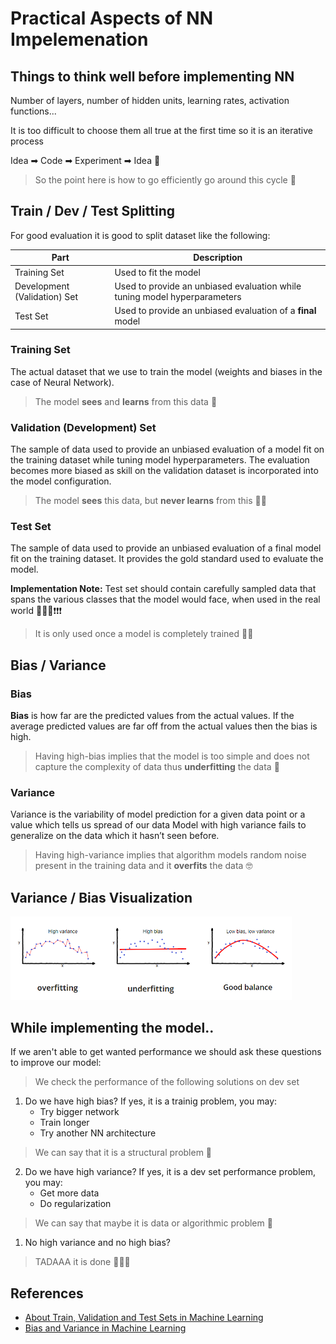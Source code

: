# Practical Aspects of NN Impelemenation

## Things to think well before implementing NN
Number of layers, number of hidden units, learning rates, activation functions... 

It is too difficult to choose them all true at the first time so it is an iterative process

Idea ➡ Code ➡ Experiment ➡ Idea 🔁

> So the point here is how to go efficiently go around this cycle 🤔

## Train / Dev / Test Splitting
For good evaluation it is good to split dataset like the following:

| Part                         | Description                                                                |
| ---------------------------- | -------------------------------------------------------------------------- |
| Training Set                 |  Used to fit the model                                                     |
| Development (Validation) Set |  Used to provide an unbiased evaluation while tuning model hyperparameters |
| Test Set                     |  Used to provide an unbiased evaluation of a **final** model               |

### Training Set
The actual dataset that we use to train the model (weights and biases in the case of Neural Network). 

> The model **sees** and **learns** from this data 👶

### Validation (Development) Set
The sample of data used to provide an unbiased evaluation of a model fit on the training dataset while tuning model hyperparameters. The evaluation becomes more biased as skill on the validation dataset is incorporated into the model configuration.

> The model **sees** this data, but **never learns** from this 👨‍🚀

### Test Set
The sample of data used to provide an unbiased evaluation of a final model fit on the training dataset. It provides the gold standard used to evaluate the model.

**Implementation Note:** Test set should contain carefully sampled data that spans the various classes that the model would face, when used in the real world 🚩🚩🚩❗❗❗

> It is only used once a model is completely trained 👨‍🎓


## Bias / Variance

### Bias
**Bias** is how far are the predicted values from the actual values. If the average predicted values are far off from the actual values then the bias is high.

> Having high-bias implies that the model is too simple and does not capture the complexity of data thus **underfitting** the data 🤕

### Variance
Variance is the variability of model prediction for a given data point or a value which tells us spread of our data
Model with high variance fails to generalize on the data which it hasn’t seen before.

> Having high-variance implies that algorithm models random noise present in the training data and it **overfits** the data 🤓

## Variance / Bias Visualization

<img src="../res/Fittings.png" width="450"  />


## While implementing the model..
If we aren't able to get wanted performance we should ask these questions to improve our model:

> We check the performance of the following solutions on dev set 

1. Do we have high bias? If yes, it is a trainig problem, you may:
   * Try bigger network
   * Train longer
   * Try another NN architecture
  
> We can say that it is a structural problem 🤔

2. Do we have high variance? If yes, it is a dev set performance problem, you may:
   * Get more data
   * Do regularization
  
> We can say that maybe it is data or algorithmic problem 🤔

1. No high variance and no high bias?

> TADAAA it is done 🤗🎉🎊

## References
* [About Train, Validation and Test Sets in Machine Learning](https://towardsdatascience.com/train-validation-and-test-sets-72cb40cba9e7)
* [Bias and Variance in Machine Learning](https://medium.com/datadriveninvestor/bias-and-variance-in-machine-learning-51fdd38d1f86)